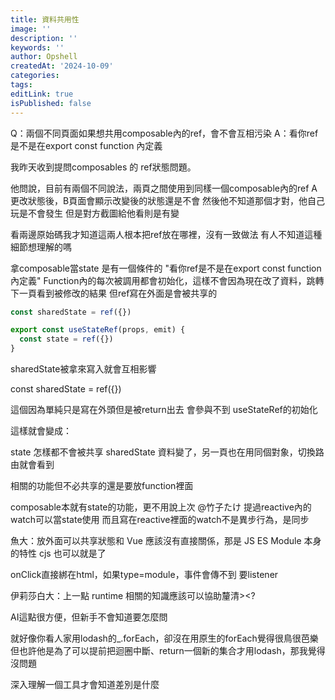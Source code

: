 ```yaml
---
title: 資料共用性
image: ''
description: ''
keywords: ''
author: Opshell
createdAt: '2024-10-09'
categories: 
tags: 
editLink: true
isPublished: false
---
```

Q：兩個不同頁面如果想共用composable內的ref，會不會互相污染
A：看你ref是不是在export const function 內定義

我昨天收到提問composables 的 ref狀態問題。

他問說，目前有兩個不同說法，兩頁之間使用到同樣一個composable內的ref
A更改狀態後，B頁面會顯示改變後的狀態還是不會
然後他不知道那個才對，他自己玩是不會發生
但是對方截圖給他看則是有變

看兩邊原始碼我才知道這兩人根本把ref放在哪裡，沒有一致做法
有人不知道這種細節想理解的嗎

拿composable當state 是有一個條件的
"看你ref是不是在export const function 內定義"
Function內的每次被調用都會初始化，這樣不會因為現在改了資料，跳轉下一頁看到被修改的結果
但ref寫在外面是會被共享的

```ts
const sharedState = ref({})

export const useStateRef(props, emit) {
  const state = ref({})
}
```
sharedState被拿來寫入就會互相影響

const sharedState = ref({})

這個因為單純只是寫在外頭但是被return出去
會參與不到 useStateRef的初始化

這樣就會變成：

state 怎樣都不會被共享
sharedState 資料變了，另一頁也在用同個對象，切換路由就會看到

相關的功能但不必共享的還是要放function裡面

composable本就有state的功能，更不用說上次 @竹子たけ 提過reactive內的watch可以當state使用
而且寫在reactive裡面的watch不是異步行為，是同步

魚大：放外面可以共享狀態和 Vue 應該沒有直接關係，那是 JS ES Module 本身的特性 cjs 也可以就是了

onClick直接綁在html，如果type=module，事件會傳不到
要listener

伊莉莎白大：上一點 runtime 相關的知識應該可以協助釐清><?

AI這點很方便，但新手不會知道要怎麼問

就好像你看人家用lodash的_.forEach，卻沒在用原生的forEach覺得很鳥很芭樂
但也許他是為了可以提前把迴圈中斷、return一個新的集合才用lodash，那我覺得沒問題

深入理解一個工具才會知道差別是什麼
